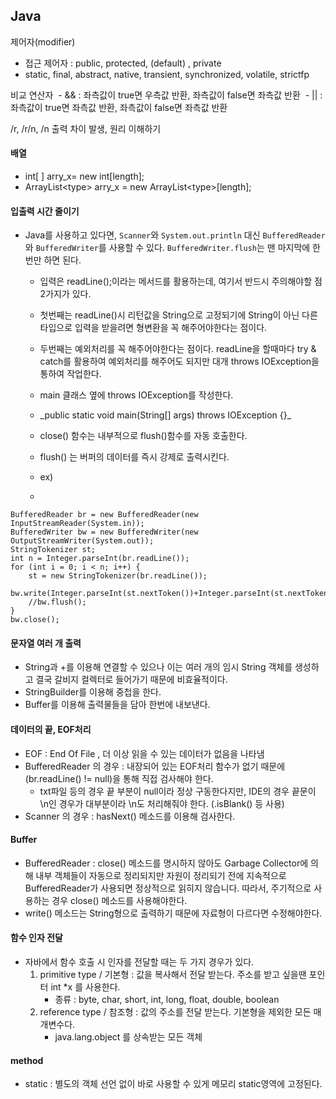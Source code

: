 
## Java

제어자(modifier)
- 접근 제어자 : public, protected, (default) , private
- static, final, abstract, native, transient, synchronized, volatile, strictfp

비교 연산자
 - && : 좌측값이 true면 우측값 반환, 좌측값이 false면 좌측값 반환
 - || : 좌측값이 true면 좌측값 반환, 좌측값이 false면 좌측값 반환

/r, /r/n, /n 출력 차이 발생, 원리 이해하기

#### 배열
- int\[ \] arry_x= new int\[length\];
- ArrayList\<type\> arry_x = new ArrayList\<type\>\[length\];

#### 입출력 시간 줄이기
- Java를 사용하고 있다면, `Scanner`와 `System.out.println` 대신 `BufferedReader`와 `BufferedWriter`를 사용할 수 있다. `BufferedWriter.flush`는 맨 마지막에 한 번만 하면 된다.
	- 입력은 readLine();이라는 메서드를 활용하는데, 여기서 반드시 주의해야할 점 2가지가 있다.
	
	- 첫번째는 readLine()시 리턴값을 String으로 고정되기에 String이 아닌 다른타입으로 입력을 받을려면 형변환을 꼭 해주어야한다는 점이다.
	
	- 두번째는 예외처리를 꼭 해주어야한다는 점이다. readLine을 할때마다 try & catch를 활용하여 예외처리를 해주어도 되지만 대개 throws IOException을 통하여 작업한다.
	
	- main 클래스 옆에 throws IOException를 작성한다.
	- \_public static void main(String\[\] args) throws IOException {}_
	
	- close() 함수는 내부적으로 flush()함수를 자동 호출한다.
	- flush() 는 버퍼의 데이터를 즉시 강제로 출력시킨다.
	
	- ex)
	- ```
```
BufferedReader br = new BufferedReader(new InputStreamReader(System.in));
BufferedWriter bw = new BufferedWriter(new OutputStreamWriter(System.out));
StringTokenizer st;
int n = Integer.parseInt(br.readLine());
for (int i = 0; i < n; i++) {
	st = new StringTokenizer(br.readLine());
	bw.write(Integer.parseInt(st.nextToken())+Integer.parseInt(st.nextToken())+"\n");
	//bw.flush();
}
bw.close();
```


#### 문자열 여러 개 출력
- String과 +를 이용해 연결할 수 있으나 이는 여러 개의 임시 String 객체를 생성하고 결국 갈비지 컬렉터로 들어가기 때문에 비효율적이다.
- StringBuilder를 이용해 중첩을 한다.
- Buffer를 이용해 출력물들을 담아 한번에 내보낸다.

#### 데이터의 끝, EOF처리
- EOF : End Of File , 더 이상 읽을 수 있는 데이터가 없음을 나타냄
- BufferedReader 의 경우 : 내장되어 있는 EOF처리 함수가 없기 때문에 (br.readLine() != null)을 통해 직접 검사해야 한다.
	- txt파일 등의 경우 끝 부분이 null이라 정상 구동한다지만, IDE의 경우 끝문이 \\n인 경우가 대부분이라 \\n도 처리해줘야 한다. (.isBlank() 등 사용)
- Scanner 의 경우 : hasNext() 메소드를 이용해 검사한다.

#### Buffer
- BufferedReader : close() 메소드를 명시하지 않아도 Garbage Collector에 의해 내부 객체들이 자동으로 정리되지만 자원이 정리되기 전에 지속적으로 BufferedReader가 사용되면 정상적으로 읽히지 않습니다. 따라서, 주기적으로 사용하는 경우 close() 메소드를 사용해야한다.
- write() 메소드는 String형으로 출력하기 때문에 자료형이 다르다면 수정해야한다.


#### 함수 인자 전달
- 자바에서 함수 호출 시 인자를 전달할 때는 두 가지 경우가 있다.
	1. primitive type / 기본형 : 값을 복사해서 전달 받는다. 주소를 받고 싶을땐 포인터 int \*x 를 사용한다.
		- 종류 : byte, char, short, int, long, float, double, boolean
	2. reference type / 참조형 : 값의 주소를 전달 받는다. 기본형을 제외한 모든 매개변수다.
		- java.lang.object 를 상속받는 모든 객체

#### method
- static : 별도의 객체 선언 없이 바로 사용할 수 있게 메모리 static영역에 고정된다.